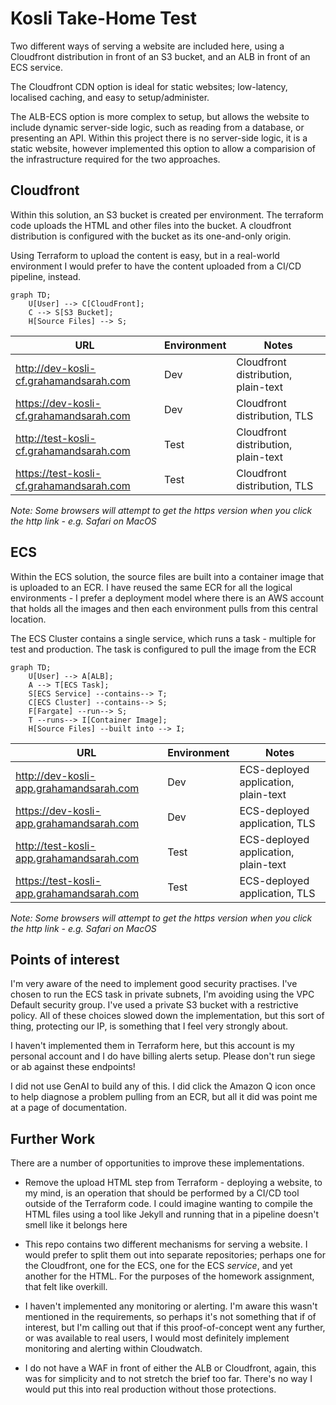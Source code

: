 # Kosli Take-Home Test

Two different ways of serving a website are included here, using a Cloudfront distribution
in front of an S3 bucket, and an ALB in front of an ECS service.

The Cloudfront CDN option is ideal for static websites; low-latency, localised caching, and
easy to setup/administer.

The ALB-ECS option is more complex to setup, but allows the website to include dynamic
server-side logic, such as reading from a database, or presenting an API. Within this project
there is no server-side logic, it is a static website, however implemented this option to 
allow a comparision of the infrastructure required for the two approaches.

## Cloudfront

Within this solution, an S3 bucket is created per environment.  The terraform code uploads
the HTML and other files into the bucket.  A cloudfront distribution is configured with the
bucket as its one-and-only origin.

Using Terraform to upload the content is easy, but in a real-world environment I would prefer
to have the content uploaded from a CI/CD pipeline, instead.

```mermaid
graph TD;
    U[User] --> C[CloudFront];
    C --> S[S3 Bucket];
    H[Source Files] --> S;
```

| URL | Environment | Notes |
| --- | ----------- | ----- |
| http://dev-kosli-cf.grahamandsarah.com | Dev | Cloudfront distribution, plain-text |
| https://dev-kosli-cf.grahamandsarah.com | Dev | Cloudfront distribution, TLS |
| http://test-kosli-cf.grahamandsarah.com | Test | Cloudfront distribution, plain-text |
| https://test-kosli-cf.grahamandsarah.com | Test | Cloudfront distribution, TLS |

_Note: Some browsers will attempt to get the https version when you click the http link - e.g. Safari on MacOS_

## ECS

Within the ECS solution, the source files are built into a container image that is 
uploaded to an ECR.  I have reused the same ECR for all the logical environments - I
prefer a deployment model where there is an AWS account that holds all the images and
then each environment pulls from this central location.

The ECS Cluster contains a single service, which runs a task - multiple for test and production.
The task is configured to pull the image from the ECR

```mermaid
graph TD;
    U[User] --> A[ALB];
    A --> T[ECS Task];
    S[ECS Service] --contains--> T;
    C[ECS Cluster] --contains--> S;
    F[Fargate] --run--> S;
    T --runs--> I[Container Image];
    H[Source Files] --built into --> I;
```

| URL | Environment | Notes |
| --- | ----------- | ----- |
| http://dev-kosli-app.grahamandsarah.com | Dev | ECS-deployed application, plain-text |
| https://dev-kosli-app.grahamandsarah.com | Dev | ECS-deployed application, TLS |
| http://test-kosli-app.grahamandsarah.com | Test | ECS-deployed application, plain-text |
| https://test-kosli-app.grahamandsarah.com | Test | ECS-deployed application, TLS |

_Note: Some browsers will attempt to get the https version when you click the http link - e.g. Safari on MacOS_

## Points of interest

I'm very aware of the need to implement good security practises.  I've chosen to run the ECS
task in private subnets, I'm avoiding using the VPC Default security group.  I've used a private
S3 bucket with a restrictive policy.  All of these choices slowed down the implementation,
but this sort of thing, protecting our IP, is something that I feel very strongly about.

I haven't implemented them in Terraform here, but this account is my personal account and I do
have billing alerts setup. Please don't run siege or ab against these endpoints!  

I did not use GenAI to build any of this.  I did click the Amazon Q icon once to help diagnose
a problem pulling from an ECR, but all it did was point me at a page of documentation.


## Further Work

There are a number of opportunities to improve these implementations.

* Remove the upload HTML step from Terraform - deploying a website, to my mind, is an 
  operation that should be performed by a CI/CD tool outside of the Terraform code.
  I could imagine wanting to compile the HTML files using a tool like Jekyll and running
  that in a pipeline doesn't smell like it belongs here

* This repo contains two different mechanisms for serving a website.  I would prefer to 
  split them out into separate repositories; perhaps one for the Cloudfront, one for the ECS,
  one for the ECS _service_, and yet another for the HTML.  For the purposes of the homework
  assignment, that felt like overkill.

* I haven't implemented any monitoring or alerting.  I'm aware this wasn't mentioned in the
  requirements, so perhaps it's not something that if of interest, but I'm calling out that
  if this proof-of-concept went any further, or was available to real users, I would most
  definitely implement monitoring and alerting within Cloudwatch.

* I do not have a WAF in front of either the ALB or Cloudfront, again, this was for
  simplicity and to not stretch the brief too far.  There's no way I would put this into
  real production without those protections.

